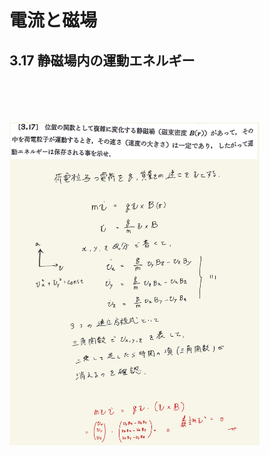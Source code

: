 <script type="text/javascript" async src="https://cdnjs.cloudflare.com/ajax/libs/mathjax/2.7.7/MathJax.js?config=TeX-MML-AM_CHTML">

</script>

<script type="text/x-mathjax-config">
 MathJax.Hub.Config({
 tex2jax: {
 inlineMath: [['$', '$'] ],
 displayMath: [ ['$$','$$'], ["\\[","\\]"] ]
 }
 });
</script>

# 電流と磁場
## 3.17 静磁場内の運動エネルギー

<br>
<br>
<br>
<br>

<img width="400" alt="electromagnetism-124" src="./images/ecmf-17/Electromagnetism-124.jpg">